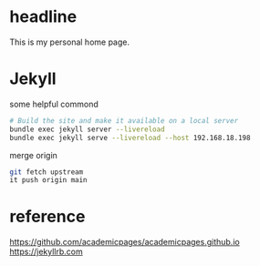 # headline
This is my personal home page.

# Jekyll


some helpful commond
```bash
# Build the site and make it available on a local server
bundle exec jekyll server --livereload
bundle exec jekyll serve --livereload --host 192.168.18.198
```

merge origin
```bash
git fetch upstream
it push origin main
```


# reference
https://github.com/academicpages/academicpages.github.io
https://jekyllrb.com

